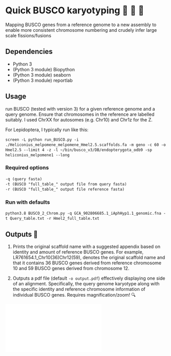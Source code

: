 # Quick BUSCO karyotyping :butterfly: :twisted_rightwards_arrows: :butterfly: #
Mapping BUSCO genes from a reference genome to a new assembly to enable more consistent chromosome numbering and crudely infer large scale fissions/fusions

## Dependencies
* Python 3
* (Python 3 module) Biopython
* (Python 3 module) seaborn
* (Python 3 module) reportlab

## Usage

run BUSCO (tested with version 3) for a given reference genome and a query genome. Ensure that chromosomes in the reference are labelled suitably. I used ChrXX for autosomes (e.g. Chr10) and Chr1z for the Z.

For Lepidoptera, I typically run like this:
```
screen -L python run_BUSCO.py -i ./Heliconius_melpomene_melpomene_Hmel2.5.scaffolds.fa -m geno -c 60 -o Hmel2.5 --limit 4 -z -l ~/bin/busco_v3/DB/endopterygota_odb9 -sp heliconius_melpomene1 --long
```

### Required options
``` 
-q (query fasta)
-t (BUSCO "full_table_" output file from query fasta)
-r (BUSCO "full_table_" output file reference fasta)
```

### Run with defaults

```
python3.8 BUSCO_2_Chrom.py -q GCA_902806685.1_iAphHyp1.1_genomic.fna -t Query_table.txt -r Hmel2_full_table.txt
```


## Outputs :microscope:

1. Prints the original scaffold name with a suggested appendix based on identity and amount of reference BUSCO genes. For example, LR761654.1_Chr10(36)Chr12(59), denotes the original scaffold name and that it contains 36 BUSCO genes derived from reference chromosome 10 and 59 BUSCO genes derived from chromosome 12.

2. Outputs a pdf file (default `-o output.pdf`) effectively displaying one side of an alignment. Specifically, the query genome karyotype along with the specific identity and reference chromosome information of individual BUSCO genes. Requires magnification/zoom! :mag:

![Example output pdf](./output.pdf?raw=true "Example output plot")
